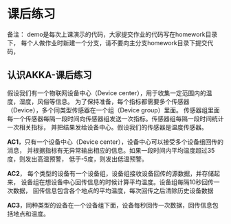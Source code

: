 # 课后练习

备注： demo是每次上课演示的代码，大家提交作业的代码写在homework目录下，
每个人做作业时新建一个分支，请不要向主分支homework目录下提交代码，

## 认识AKKA-课后练习


假设我们有一个物联网设备中心（Device center），用于收集一定范围内的温度，湿度，风俗等信息。
为了保持准备，每个指标都需要多个传感器（Device），多个同类型传感器在一个组（Device group）里面。
传感器组里面每一个传感器每隔一段时间向传感器组发送一次指标。传感器组每隔一段时间统计一次相关指标，
并把结果发给设备中心。假设我们的传感器是温度传感器。


**AC1**，只有一个设备中心（Device center），设备中心可以接受多个设备组回传的消息，
并根据指标有无异常输出相应的信息。如果一段时间内平均温度超过35度，则发出高温预警，
低于-5度，则发出低温预警。

**AC2**， 每个类型的设备有一个设备组，设备组接收设备回传的源数据，并存储起来，
设备组在想设备中心回传信息的时候计算平均温度。设备组每隔10秒回传一次数据，
回传信息包含各个地点的平均温度，每次回传之后清除历史设备数据

**AC3**，同种类型的设备在一个设备组下面，设备每秒回传一次数据，回传信息包括地点和温度。